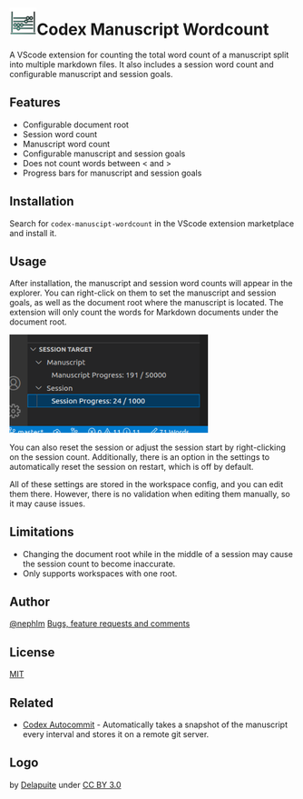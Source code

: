 # <img src="https://raw.githubusercontent.com/nephlm/codex-manuscript-wordcount/main/logo.png" width=48>Codex Manuscript Wordcount

A VScode extension for counting the total word count of a manuscript split into multiple markdown files. It also includes a session word count and configurable manuscript and session goals.

## Features

- Configurable document root
- Session word count
- Manuscript word count
- Configurable manuscript and session goals
- Does not count words between < and >
- Progress bars for manuscript and session goals

## Installation

Search for `codex-manuscipt-wordcount` in the VScode extension marketplace and install it.

## Usage

After installation, the manuscript and session word counts will appear in the explorer. You can right-click on them to set the manuscript and session goals, as well as the document root where the manuscript is located. The extension will only count the words for Markdown documents under the document root.

<img src="https://raw.githubusercontent.com/nephlm/codex-manuscript-wordcount/main/screenshot.png" width=350>

You can also reset the session or adjust the session start by right-clicking on the session count. Additionally, there is an option in the settings to automatically reset the session on restart, which is off by default.

All of these settings are stored in the workspace config, and you can edit them there. However, there is no validation when editing them manually, so it may cause issues.

## Limitations

- Changing the document root while in the middle of a session may cause the session count to become inaccurate.
- Only supports workspaces with one root.

## Author

[@nephlm](https://www.github.com/nephlm)
[Bugs, feature requests and comments](https://github.com/nephlm/codex-manuscript-wordcount/issues)

## License

[MIT](https://choosealicense.com/licenses/mit/)

## Related

- [Codex Autocommit](https://marketplace.visualstudio.com/items?itemName=ZenBrewismBooks.codex-autocommit&ssr=false#overview) - Automatically takes a snapshot of the manuscript every interval and stores it on a remote git server.

## Logo

by [Delapuite](https://game-icons.net/1x1/delapouite/abacus.html) under [CC BY 3.0](http://creativecommons.org/licenses/by/3.0/)